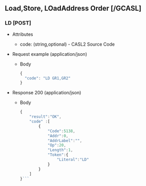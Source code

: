 ## Load,Store, LOadAddress Order [/GCASL]

### LD [POST]

+ Attributes

    + code: (string,optional) - CASL2 Source Code

+ Request example (application/json)

    + Body

        ```js
        {
          "code": "LD GR1,GR2"
        }
        ```
+ Response 200 (application/json)

    + Body

        ```js
        {
            "result":"OK",
            "code" :[
                {
                    "Code":5138,
                    "Addr":0,
                    "AddrLabel":"",
                    "Op":20,
                    "Length":1,
                    "Token":{
                        "Literal":"LD"
                    }
                }
            ]
        }```